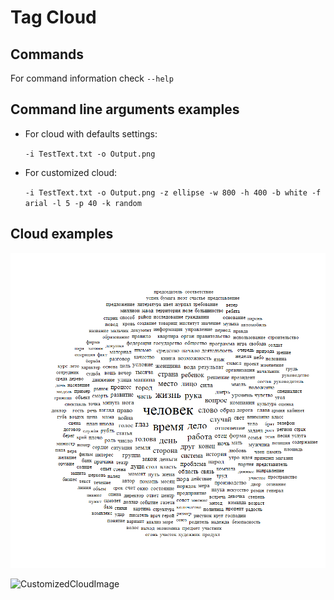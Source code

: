 
# Tag Cloud

## Commands

For command information check `--help`

## Command line arguments examples

- For cloud with defaults settings: 

    `-i TestText.txt -o Output.png`

- For customized cloud: 

    `-i TestText.txt -o Output.png -z ellipse -w 800 -h 400 -b white -f arial -l 5 -p 40 -k random`

## Cloud examples

![DefaultCloudImage](../TagCloudImages/DefaultWordCloud.png)

![СustomizedCloudImage](../TagCloudImages/СustomizedWordCloud.png)
